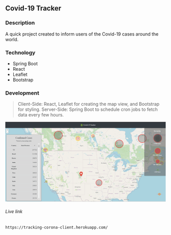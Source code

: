 ## Covid-19 Tracker


### Description

A quick project created to inform users of the Covid-19 cases around the world.

### Technology
- Spring Boot
- React
- Leaflet
- Bootstrap

### Development
> Client-Side: React, Leaflet for creating the map view, and Bootstrap for styling.
> Server-Side: Spring Boot to schedule cron jobs to fetch data every few hours.

![](map.png)

###### Live link
```html
https://tracking-corona-client.herokuapp.com/
```
